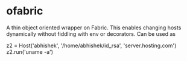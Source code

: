 ofabric
=======

A thin object oriented wrapper on Fabric. This enables changing hosts dynamically without fiddling with env or decorators.
Can be used as

z2 = Host('abhishek', '/home/abhishek/id_rsa', 'server.hosting.com')
z2.run('uname -a')
